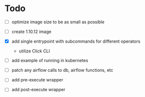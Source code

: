 # Todo

- [ ] optimize image size to be as small as possible
- [ ] create 1.10.12 image
- [X] add single entrypoint with subcommands for different operators

  - utilize Click CLI

- [ ] add example of running in kubernetes
- [ ] patch any airflow calls to db, airflow functions, etc
- [ ] add pre-execute wrapper
- [ ] add post-execute wrapper

